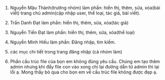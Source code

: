 1. Nguyễn Mậu Thành(trưởng nhóm) làm phần: hiển thị, thêm, sửa, xóa(bài viết) trang chủ admin(cập nhập user, thể loại, tác giả, bài viết).
2. Trần Danh Đạt làm phần: hiển thị, thêm, sửa, xóa(tác giả)
3. Nguyễn Tiến Đạt làm phần: hiển thị, thêm, sửa, xóa(thể loại)
4. Nguyễn Minh Hiếu làm phần: Đăng nhập, tìm kiếm.
5. các mục chi tiết trong trang đăng nhập (cả nhóm làm)

6. Phần cấu trúc file của bọn em không đúng yêu cầu. Chúng em tạo thêm admin nhưng khi đẩy file con vào xong chỉ lại đường dẫn từ admin thì lại lỗi ạ. Mong thầy bỏ qua cho bọn em về cấu trúc file không được đẹp ạ. 
